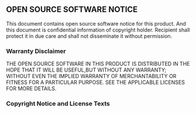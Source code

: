 ## OPEN SOURCE SOFTWARE NOTICE
This document contains open source software notice for this product. And this document is confidential information of copyright holder. Recipient shall protect it in due care and shall not disseminate it without permission.

### Warranty Disclaimer
THE OPEN SOURCE SOFTWARE IN THIS PRODUCT IS DISTRIBUTED IN THE HOPE THAT IT WILL BE USEFUL,BUT WITHOUT ANY WARRANTY; WITHOUT EVEN THE IMPLIED WARRANTY OF MERCHANTABILITY OR FITNESS FOR A PARTICULAR PURPOSE. SEE THE APPLICABLE LICENSES FOR MORE DETAILS.

### Copyright Notice and License Texts
